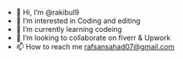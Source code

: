 - 👋 Hi, I’m @rakibul9
- 👀 I’m interested in Coding and editing
- 🌱 I’m currently learning codeing
- 💞️ I’m looking to collaborate on fiverr & Upwork
- 📫 How to reach me rafsansahad07@gmail.com

<!---
rakibul9/rakibul9 is a ✨ special ✨ repository because its `README.md` (this file) appears on your GitHub profile.
You can click the Preview link to take a look at your changes.
--->
